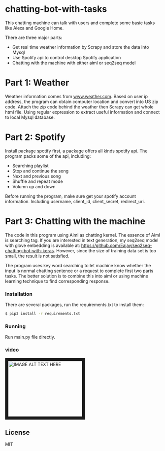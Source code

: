 # chatting-bot-with-tasks
This chatting machine can talk with users and complete some basic tasks like Alexa and Google Home. 

There are three major parts: 
  - Get real time weather information by Scrapy and store the data into Mysql
  - Use Spotify api to control desktop Spotify application
  - Chatting with the machine with either aiml or seq2seq model

# Part 1: Weather
Weather information comes from www.weather.com. Based on user ip address, the program can obtain computer location and convert into US zip code. Attach the zip code behind the weather then Scrapy can get whole html file. Using regular expression to extract useful information and connect to local Mysql database.

# Part 2: Spotify
Install package spotify first, a package offers all kinds spotify api. The program packs some of the api, including:

  - Searching playlist
  - Stop and continue the song
  - Next and previous song
  - Shuffle and repeat mode
  - Volumn up and down

Before running the program, make sure get your spotify account information. Including:username, client_id, client_secret, redirect_uri.

# Part 3: Chatting with the machine
The code in this program using Aiml as chatting kernel. The essence of Aiml is searching tag. If you are interested in text generation, my seq2seq model with glove embedding is available at: https://github.com/Eajay/seq2seq-chatting-bot-with-keras. However, since the size of training data set is too small, the result is not satisfied.

The program uses key word searching to let machine know whether the input is normal chatting sentence or a request to complete first two parts tasks. The better solution is to combine this into aiml or using machine learning technique to find corresponding response.

### Installation

There are several packages, run the requirements.txt to install them:

```sh
$ pip3 install -r requirements.txt
```

### Running

Run main.py file directly.

### video
<a href="http://www.youtube.com/watch?feature=player_embedded&v=CI7m7vXpev4" target="_blank"><img src="http://img.youtube.com/vi/CI7m7vXpev4/0.jpg" alt="IMAGE ALT TEXT HERE" width="240" height="180" border="10" /></a>


License
----

MIT
